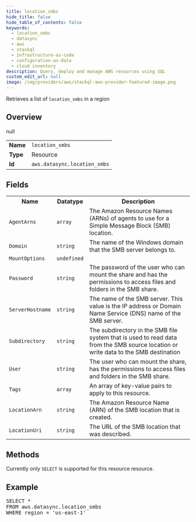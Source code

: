 ```yaml
---
title: location_smbs
hide_title: false
hide_table_of_contents: false
keywords:
  - location_smbs
  - datasync
  - aws
  - stackql
  - infrastructure-as-code
  - configuration-as-data
  - cloud inventory
description: Query, deploy and manage AWS resources using SQL
custom_edit_url: null
image: /img/providers/aws/stackql-aws-provider-featured-image.png
---
```

Retrieves a list of <code>location_smbs</code> in a region

## Overview
<table><tbody>
<tr><td><b>Name</b></td><td><code>location_smbs</code></td></tr>
<tr><td><b>Type</b></td><td>Resource</td></tr>
null
<tr><td><b>Id</b></td><td><code>aws.datasync.location_smbs</code></td></tr>
</tbody></table>

## Fields
<table><tbody>
<tr><th>Name</th><th>Datatype</th><th>Description</th></tr>
<tr><td><code>AgentArns</code></td><td><code>array</code></td><td>The Amazon Resource Names (ARNs) of agents to use for a Simple Message Block (SMB) location.</td></tr><tr><td><code>Domain</code></td><td><code>string</code></td><td>The name of the Windows domain that the SMB server belongs to.</td></tr><tr><td><code>MountOptions</code></td><td><code>undefined</code></td><td></td></tr><tr><td><code>Password</code></td><td><code>string</code></td><td>The password of the user who can mount the share and has the permissions to access files and folders in the SMB share.</td></tr><tr><td><code>ServerHostname</code></td><td><code>string</code></td><td>The name of the SMB server. This value is the IP address or Domain Name Service (DNS) name of the SMB server.</td></tr><tr><td><code>Subdirectory</code></td><td><code>string</code></td><td>The subdirectory in the SMB file system that is used to read data from the SMB source location or write data to the SMB destination</td></tr><tr><td><code>User</code></td><td><code>string</code></td><td>The user who can mount the share, has the permissions to access files and folders in the SMB share.</td></tr><tr><td><code>Tags</code></td><td><code>array</code></td><td>An array of key-value pairs to apply to this resource.</td></tr><tr><td><code>LocationArn</code></td><td><code>string</code></td><td>The Amazon Resource Name (ARN) of the SMB location that is created.</td></tr><tr><td><code>LocationUri</code></td><td><code>string</code></td><td>The URL of the SMB location that was described.</td></tr>
</tbody></table>

## Methods
Currently only <code>SELECT</code> is supported for this resource resource.

## Example
<pre>
SELECT * 
FROM aws.datasync.location_smbs
WHERE region = 'us-east-1'
</pre>
